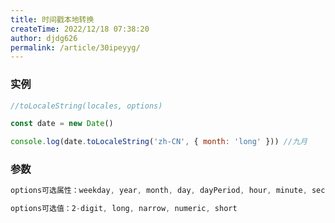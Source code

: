 ```yaml
---
title: 时间戳本地转换
createTime: 2022/12/18 07:38:20
author: djdg626
permalink: /article/30ipeyyg/
---
```

### 实例
```javascript
//toLocaleString(locales, options)

const date = new Date()

console.log(date.toLocaleString('zh-CN', { month: 'long' })) //九月
```
### 参数
```javascript
options可选属性：weekday, year, month, day, dayPeriod, hour, minute, second

options可选值：2-digit, long, narrow, numeric, short
```
